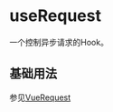 # useRequest

一个控制异步请求的Hook。

## 基础用法

参见[VueRequest](https://next.attojs.com/guide/documentation/globalOptions.html)
